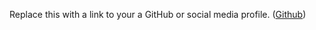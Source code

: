 Replace this with a link to your a GitHub or social media profile.
([Github](https://github.com/Johann-George/))
